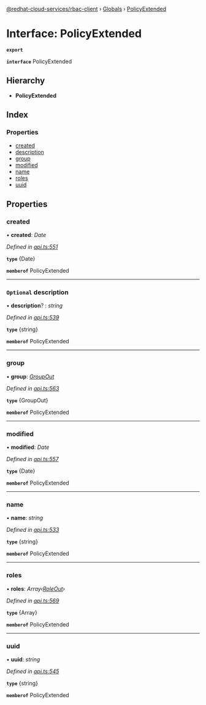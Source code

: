 [@redhat-cloud-services/rbac-client](../README.md) › [Globals](../globals.md) › [PolicyExtended](policyextended.md)

# Interface: PolicyExtended

**`export`** 

**`interface`** PolicyExtended

## Hierarchy

* **PolicyExtended**

## Index

### Properties

* [created](policyextended.md#created)
* [description](policyextended.md#optional-description)
* [group](policyextended.md#group)
* [modified](policyextended.md#modified)
* [name](policyextended.md#name)
* [roles](policyextended.md#roles)
* [uuid](policyextended.md#uuid)

## Properties

###  created

• **created**: *Date*

*Defined in [api.ts:551](https://github.com/RedHatInsights/javascript-clients/blob/master/packages/rbac/api.ts#L551)*

**`type`** {Date}

**`memberof`** PolicyExtended

___

### `Optional` description

• **description**? : *string*

*Defined in [api.ts:539](https://github.com/RedHatInsights/javascript-clients/blob/master/packages/rbac/api.ts#L539)*

**`type`** {string}

**`memberof`** PolicyExtended

___

###  group

• **group**: *[GroupOut](groupout.md)*

*Defined in [api.ts:563](https://github.com/RedHatInsights/javascript-clients/blob/master/packages/rbac/api.ts#L563)*

**`type`** {GroupOut}

**`memberof`** PolicyExtended

___

###  modified

• **modified**: *Date*

*Defined in [api.ts:557](https://github.com/RedHatInsights/javascript-clients/blob/master/packages/rbac/api.ts#L557)*

**`type`** {Date}

**`memberof`** PolicyExtended

___

###  name

• **name**: *string*

*Defined in [api.ts:533](https://github.com/RedHatInsights/javascript-clients/blob/master/packages/rbac/api.ts#L533)*

**`type`** {string}

**`memberof`** PolicyExtended

___

###  roles

• **roles**: *Array‹[RoleOut](roleout.md)›*

*Defined in [api.ts:569](https://github.com/RedHatInsights/javascript-clients/blob/master/packages/rbac/api.ts#L569)*

**`type`** {Array<RoleOut>}

**`memberof`** PolicyExtended

___

###  uuid

• **uuid**: *string*

*Defined in [api.ts:545](https://github.com/RedHatInsights/javascript-clients/blob/master/packages/rbac/api.ts#L545)*

**`type`** {string}

**`memberof`** PolicyExtended
